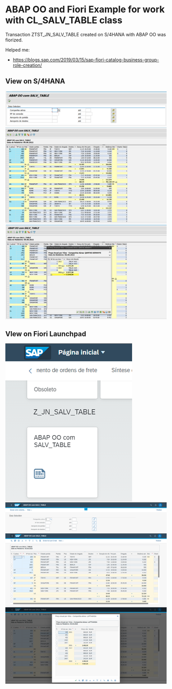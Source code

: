 # ABAP OO and Fiori Example for work with CL_SALV_TABLE class

Transaction ZTST_JN_SALV_TABLE created on S/4HANA with ABAP OO was fiorized.

Helped me:
 - https://blogs.sap.com/2019/03/15/sap-fiori-catalog-business-group-role-creation/

## View on S/4HANA

![view-on-s4](view-on-s4-1.png?raw=true)
![view-on-s4](view-on-s4-2.png?raw=true)
![view-on-s4](view-on-s4-3.png?raw=true)

## VIew on Fiori Launchpad

![view-on-lp](view-on-lp1.png?raw=true)
![view-on-lp](view-on-lp2.png?raw=true)
![view-on-lp](view-on-lp3.png?raw=true)
![view-on-lp](view-on-lp4.png?raw=true)
